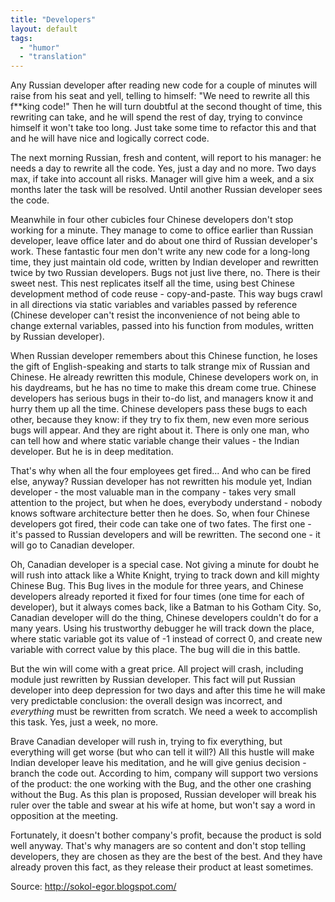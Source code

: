 ```yaml
---
title: "Developers"
layout: default 
tags:
  - "humor"
  - "translation"
---
```

Any Russian developer after reading new code for a couple of minutes will raise from his seat and yell, telling to himself: "We need to rewrite all this f**king code!" Then he will turn doubtful at the second thought of time, this rewriting can take, and he will spend the rest of day, trying to convince himself it won't take too long. Just take some time to refactor this and that and he will have nice and logically correct code.  
  
The next morning Russian, fresh and content, will report to his manager: he needs a day to rewrite all the code. Yes, just a day and no more. Two days max, if take into account all risks. Manager will give him a week, and a six months later the task will be resolved. Until another Russian developer sees the code.  
  
Meanwhile in four other cubicles four Chinese developers don't stop working for a minute. They manage to come to office earlier than Russian developer, leave office later and do about one third of Russian developer's work. These fantastic four men don't write any new code for a long-long time, they just maintain old code, written by Indian developer and rewritten twice by two Russian developers. Bugs not just live there, no. There is their sweet nest. This nest replicates itself all the time, using best Chinese development method of code reuse - copy-and-paste. This way bugs crawl in all directions via static variables and variables passed by reference (Chinese developer can't resist the inconvenience of not being able to change external variables, passed into his function from modules, written by Russian developer).  
  
When Russian developer remembers about this Chinese function, he loses the gift of English-speaking and starts to talk strange mix of Russian and Chinese. He already rewritten this module, Chinese developers work on, in his daydreams, but he has no time to make this dream come true. Chinese developers has serious bugs in their to-do list, and managers know it and hurry them up all the time. Chinese developers pass these bugs to each other, because they know: if they try to fix them, new even more serious bugs will appear. And they are right about it. There is only one man, who can tell how and where static variable change their values - the Indian developer. But he is in deep meditation.  
  
That's why when all the four employees get fired... And who can be fired else, anyway? Russian developer has not rewritten his module yet, Indian developer - the most valuable man in the company - takes very small attention to the project, but when he does, everybody understand - nobody knows software architecture better then he does. So, when four Chinese developers got fired, their code can take one of two fates. The first one - it's passed to Russian developers and will be rewritten. The second one - it will go to Canadian developer.  
  
Oh, Canadian developer is a special case. Not giving a minute for doubt he will rush into attack like a White Knight, trying to track down and kill mighty Chinese Bug. This Bug lives in the module for three years, and Chinese developers already reported it fixed for four times (one time for each of developer), but it always comes back, like a Batman to his Gotham City. So, Canadian developer will do the thing, Chinese developers couldn't do for a many years. Using his trustworthy debugger he will track down the place, where static variable got its value of -1 instead of correct 0, and create new variable with correct value by this place. The bug will die in this battle.  
  
But the win will come with a great price. All project will crash, including module just rewritten by Russian developer. This fact will put Russian developer into deep depression for two days and after this time he will make very predictable conclusion: the overall design was incorrect, and *everything* must be rewritten from scratch. We need a week to accomplish this task. Yes, just a week, no more.  
  
Brave Canadian developer will rush in, trying to fix everything, but everything will get worse (but who can tell it will?) All this hustle will make Indian developer leave his meditation, and he will give genius decision - branch the code out. According to him, company will support two versions of the product: the one working with the Bug, and the other one crashing without the Bug. As this plan is proposed, Russian developer will break his ruler over the table and swear at his wife at home, but won't say a word in opposition at the meeting.  
  
Fortunately, it doesn't bother company's profit, because the product is sold well anyway. That's why managers are so content and don't stop telling developers, they are chosen as they are the best of the best. And they have already proven this fact, as they release their product at least sometimes.

Source: <http://sokol-egor.blogspot.com/>

<disqus name="kstep" />

